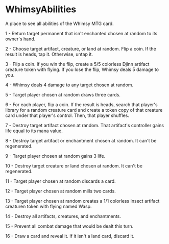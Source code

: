 # WhimsyAbilities
A place to see all abilities of the Whimsy MTG card.

1 - Return target permanent that isn't enchanted chosen at random to its owner's hand.

2 - Choose target artifact, creature, or land at random. Flip a coin. If the result is heads, tap it. Otherwise, untap it.

3 - Flip a coin. If you win the flip, create a 5/5 colorless Djinn artifact creature token with flying. If you lose the flip, Whimsy deals 5 damage to you.

4 - Whimsy deals 4 damage to any target chosen at random.

5 - Target player chosen at random draws three cards.

6 - For each player, flip a coin. If the result is heads, search that player's library for a random creature card and create a token copy of that creature card under that player's control. Then, that player shuffles.

7 - Destroy target artifact chosen at random. That artifact's controller gains life equal to its mana value.

8 - Destroy target artifact or enchantment chosen at random. It can't be regenerated.

9 - Target player chosen at random gains 3 life.

10 - Destroy target creature or land chosen at random. It can't be regenerated.

11 - Target player chosen at random discards a card.

12 - Target player chosen at random mills two cards.

13 - Target player chosen at random creates a 1/1 colorless Insect artifact creaturen token with flying named Wasp.

14 - Destroy all artifacts, creatures, and enchantments.

15 - Prevent all combat damage that would be dealt this turn.

16 - Draw a card and reveal it. If it isn't a land card, discard it.
